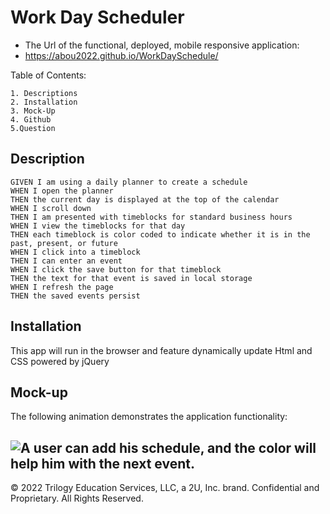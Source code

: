 # Work Day Scheduler

- The Url of the functional, deployed, mobile responsive application:
- https://abou2022.github.io/WorkDaySchedule/

Table of Contents:

    1. Descriptions
    2. Installation
    3. Mock-Up
    4. Github
    5.Question

## Description

```
GIVEN I am using a daily planner to create a schedule
WHEN I open the planner
THEN the current day is displayed at the top of the calendar
WHEN I scroll down
THEN I am presented with timeblocks for standard business hours
WHEN I view the timeblocks for that day
THEN each timeblock is color coded to indicate whether it is in the past, present, or future
WHEN I click into a timeblock
THEN I can enter an event
WHEN I click the save button for that timeblock
THEN the text for that event is saved in local storage
WHEN I refresh the page
THEN the saved events persist

```

## Installation

This app will run in the browser and feature dynamically update Html and CSS powered by jQuery

## Mock-up

The following animation demonstrates the application functionality:

## ![A user can add his schedule, and the color will help him with the next event.](./Assets/Untitled_%20Aug%2018,%202022%205_15%20PM.gif)

© 2022 Trilogy Education Services, LLC, a 2U, Inc. brand. Confidential and Proprietary. All Rights Reserved.
